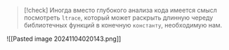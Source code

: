 
> [!check] 
> Иногда вместо глубокого анализа кода имеется смысл посмотреть `ltrace`, который может раскрыть длинную череду библиотечных функций в конечную `константу`, необходимую нам.
> 

![[Pasted image 20241104020143.png]]

